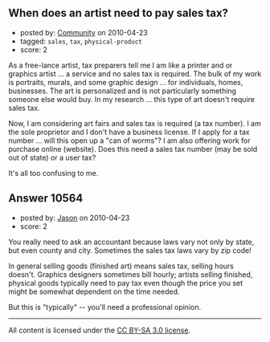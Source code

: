 ## When does an artist need to pay sales tax?

- posted by: [Community](https://stackexchange.com/users/-1/-1-community) on 2010-04-23
- tagged: `sales`, `tax`, `physical-product`
- score: 2

As a free-lance artist, tax preparers tell me I am like a printer and or graphics artist ...  a service and no sales tax is required.  The bulk of my work is portraits, murals, and some graphic design ... for individuals, homes, businesses.  The art is personalized and is not particularly something someone else would buy.  In my research ... this type of art doesn't require sales tax. 

Now, I am considering art fairs and sales tax is required (a tax number).  I am the sole proprietor and I don't have a business license.  If I apply for a tax number ... will this open up a "can of worms"?  I am also offering work for purchase online (website).  Does this need a sales tax number (may be sold out of state) or a user tax?

It's all too confusing to me.



## Answer 10564

- posted by: [Jason](https://stackexchange.com/users/-1/2-jason) on 2010-04-23
- score: 2

You really need to ask an accountant because laws vary not only by state, but even county and city.  Sometimes the sales tax laws vary by zip code!

In general selling goods (finished art) means sales tax, selling hours doesn't.  Graphics designers sometimes bill hourly; artists selling finished, physical goods typically need to pay tax even though the price you set might be somewhat dependent on the time needed.

But this is "typically" -- you'll need a professional opinion.



---

All content is licensed under the [CC BY-SA 3.0 license](https://creativecommons.org/licenses/by-sa/3.0/).
